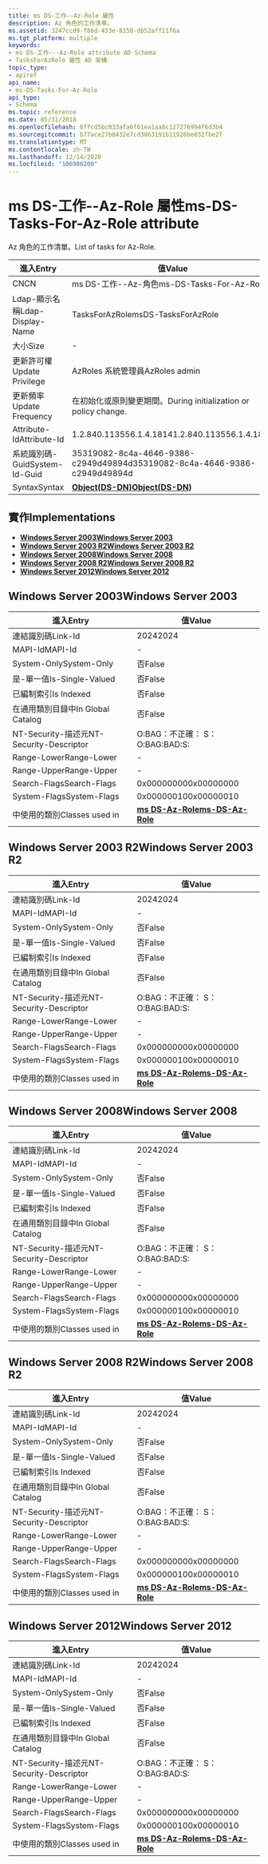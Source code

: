 ```yaml
---
title: ms DS-工作--Az-Role 屬性
description: Az 角色的工作清單。
ms.assetid: 3247ccd9-f86d-453e-8150-db52aff11f6a
ms.tgt_platform: multiple
keywords:
- ms DS-工作---Az-Role attribute AD Schema
- TasksForAzRole 屬性 AD 架構
topic_type:
- apiref
api_name:
- ms-DS-Tasks-For-Az-Role
api_type:
- Schema
ms.topic: reference
ms.date: 05/31/2018
ms.openlocfilehash: 6ffcd5bc033afa6f61ea1aa8c127276994f6d3b4
ms.sourcegitcommit: b77ace27b0432e7cd3863191b11926be032fbe2f
ms.translationtype: MT
ms.contentlocale: zh-TW
ms.lasthandoff: 12/14/2020
ms.locfileid: "106986200"
---
```

# <a name="ms-ds-tasks-for-az-role-attribute"></a><span data-ttu-id="c7bb4-105">ms DS-工作--Az-Role 屬性</span><span class="sxs-lookup"><span data-stu-id="c7bb4-105">ms-DS-Tasks-For-Az-Role attribute</span></span>

<span data-ttu-id="c7bb4-106">Az 角色的工作清單。</span><span class="sxs-lookup"><span data-stu-id="c7bb4-106">List of tasks for Az-Role.</span></span>



| <span data-ttu-id="c7bb4-107">進入</span><span class="sxs-lookup"><span data-stu-id="c7bb4-107">Entry</span></span> | <span data-ttu-id="c7bb4-108">值</span><span class="sxs-lookup"><span data-stu-id="c7bb4-108">Value</span></span> |
|-------------------|-----------------------------------------|
| <span data-ttu-id="c7bb4-109">CN</span><span class="sxs-lookup"><span data-stu-id="c7bb4-109">CN</span></span>                | <span data-ttu-id="c7bb4-110">ms DS-工作--Az-角色</span><span class="sxs-lookup"><span data-stu-id="c7bb4-110">ms-DS-Tasks-For-Az-Role</span></span>                 |
| <span data-ttu-id="c7bb4-111">Ldap-顯示名稱</span><span class="sxs-lookup"><span data-stu-id="c7bb4-111">Ldap-Display-Name</span></span> | <span data-ttu-id="c7bb4-112">TasksForAzRole</span><span class="sxs-lookup"><span data-stu-id="c7bb4-112">msDS-TasksForAzRole</span></span>                     |
| <span data-ttu-id="c7bb4-113">大小</span><span class="sxs-lookup"><span data-stu-id="c7bb4-113">Size</span></span>              | \-                                      |
| <span data-ttu-id="c7bb4-114">更新許可權</span><span class="sxs-lookup"><span data-stu-id="c7bb4-114">Update Privilege</span></span>  | <span data-ttu-id="c7bb4-115">AzRoles 系統管理員</span><span class="sxs-lookup"><span data-stu-id="c7bb4-115">AzRoles admin</span></span>                           |
| <span data-ttu-id="c7bb4-116">更新頻率</span><span class="sxs-lookup"><span data-stu-id="c7bb4-116">Update Frequency</span></span>  | <span data-ttu-id="c7bb4-117">在初始化或原則變更期間。</span><span class="sxs-lookup"><span data-stu-id="c7bb4-117">During initialization or policy change.</span></span> |
| <span data-ttu-id="c7bb4-118">Attribute-Id</span><span class="sxs-lookup"><span data-stu-id="c7bb4-118">Attribute-Id</span></span>      | <span data-ttu-id="c7bb4-119">1.2.840.113556.1.4.1814</span><span class="sxs-lookup"><span data-stu-id="c7bb4-119">1.2.840.113556.1.4.1814</span></span>                 |
| <span data-ttu-id="c7bb4-120">系統識別碼-Guid</span><span class="sxs-lookup"><span data-stu-id="c7bb4-120">System-Id-Guid</span></span>    | <span data-ttu-id="c7bb4-121">35319082-8c4a-4646-9386-c2949d49894d</span><span class="sxs-lookup"><span data-stu-id="c7bb4-121">35319082-8c4a-4646-9386-c2949d49894d</span></span>    |
| <span data-ttu-id="c7bb4-122">Syntax</span><span class="sxs-lookup"><span data-stu-id="c7bb4-122">Syntax</span></span>            | [<span data-ttu-id="c7bb4-123">**Object(DS-DN)**</span><span class="sxs-lookup"><span data-stu-id="c7bb4-123">**Object(DS-DN)**</span></span>](s-object-ds-dn.md) |



## <a name="implementations"></a><span data-ttu-id="c7bb4-124">實作</span><span class="sxs-lookup"><span data-stu-id="c7bb4-124">Implementations</span></span>

-   [<span data-ttu-id="c7bb4-125">**Windows Server 2003**</span><span class="sxs-lookup"><span data-stu-id="c7bb4-125">**Windows Server 2003**</span></span>](#windows-server-2003)
-   [<span data-ttu-id="c7bb4-126">**Windows Server 2003 R2**</span><span class="sxs-lookup"><span data-stu-id="c7bb4-126">**Windows Server 2003 R2**</span></span>](#windows-server-2003-r2)
-   [<span data-ttu-id="c7bb4-127">**Windows Server 2008**</span><span class="sxs-lookup"><span data-stu-id="c7bb4-127">**Windows Server 2008**</span></span>](#windows-server-2008)
-   [<span data-ttu-id="c7bb4-128">**Windows Server 2008 R2**</span><span class="sxs-lookup"><span data-stu-id="c7bb4-128">**Windows Server 2008 R2**</span></span>](#windows-server-2008-r2)
-   [<span data-ttu-id="c7bb4-129">**Windows Server 2012**</span><span class="sxs-lookup"><span data-stu-id="c7bb4-129">**Windows Server 2012**</span></span>](#windows-server-2012)

## <a name="windows-server-2003"></a><span data-ttu-id="c7bb4-130">Windows Server 2003</span><span class="sxs-lookup"><span data-stu-id="c7bb4-130">Windows Server 2003</span></span>



| <span data-ttu-id="c7bb4-131">進入</span><span class="sxs-lookup"><span data-stu-id="c7bb4-131">Entry</span></span> | <span data-ttu-id="c7bb4-132">值</span><span class="sxs-lookup"><span data-stu-id="c7bb4-132">Value</span></span> |
|------------------------|---------------------------------------------------|
| <span data-ttu-id="c7bb4-133">連結識別碼</span><span class="sxs-lookup"><span data-stu-id="c7bb4-133">Link-Id</span></span>                | <span data-ttu-id="c7bb4-134">2024</span><span class="sxs-lookup"><span data-stu-id="c7bb4-134">2024</span></span>                                              |
| <span data-ttu-id="c7bb4-135">MAPI-Id</span><span class="sxs-lookup"><span data-stu-id="c7bb4-135">MAPI-Id</span></span>                | \-                                                |
| <span data-ttu-id="c7bb4-136">System-Only</span><span class="sxs-lookup"><span data-stu-id="c7bb4-136">System-Only</span></span>            | <span data-ttu-id="c7bb4-137">否</span><span class="sxs-lookup"><span data-stu-id="c7bb4-137">False</span></span>                                             |
| <span data-ttu-id="c7bb4-138">是-單一值</span><span class="sxs-lookup"><span data-stu-id="c7bb4-138">Is-Single-Valued</span></span>       | <span data-ttu-id="c7bb4-139">否</span><span class="sxs-lookup"><span data-stu-id="c7bb4-139">False</span></span>                                             |
| <span data-ttu-id="c7bb4-140">已編制索引</span><span class="sxs-lookup"><span data-stu-id="c7bb4-140">Is Indexed</span></span>             | <span data-ttu-id="c7bb4-141">否</span><span class="sxs-lookup"><span data-stu-id="c7bb4-141">False</span></span>                                             |
| <span data-ttu-id="c7bb4-142">在通用類別目錄中</span><span class="sxs-lookup"><span data-stu-id="c7bb4-142">In Global Catalog</span></span>      | <span data-ttu-id="c7bb4-143">否</span><span class="sxs-lookup"><span data-stu-id="c7bb4-143">False</span></span>                                             |
| <span data-ttu-id="c7bb4-144">NT-Security-描述元</span><span class="sxs-lookup"><span data-stu-id="c7bb4-144">NT-Security-Descriptor</span></span> | <span data-ttu-id="c7bb4-145">O:BAG：不正確： S：</span><span class="sxs-lookup"><span data-stu-id="c7bb4-145">O:BAG:BAD:S:</span></span>                                      |
| <span data-ttu-id="c7bb4-146">Range-Lower</span><span class="sxs-lookup"><span data-stu-id="c7bb4-146">Range-Lower</span></span>            | \-                                                |
| <span data-ttu-id="c7bb4-147">Range-Upper</span><span class="sxs-lookup"><span data-stu-id="c7bb4-147">Range-Upper</span></span>            | \-                                                |
| <span data-ttu-id="c7bb4-148">Search-Flags</span><span class="sxs-lookup"><span data-stu-id="c7bb4-148">Search-Flags</span></span>           | <span data-ttu-id="c7bb4-149">0x00000000</span><span class="sxs-lookup"><span data-stu-id="c7bb4-149">0x00000000</span></span>                                        |
| <span data-ttu-id="c7bb4-150">System-Flags</span><span class="sxs-lookup"><span data-stu-id="c7bb4-150">System-Flags</span></span>           | <span data-ttu-id="c7bb4-151">0x00000010</span><span class="sxs-lookup"><span data-stu-id="c7bb4-151">0x00000010</span></span>                                        |
| <span data-ttu-id="c7bb4-152">中使用的類別</span><span class="sxs-lookup"><span data-stu-id="c7bb4-152">Classes used in</span></span>        | [<span data-ttu-id="c7bb4-153">**ms DS-Az-Role**</span><span class="sxs-lookup"><span data-stu-id="c7bb4-153">**ms-DS-Az-Role**</span></span>](c-msds-azrole.md)<br/> |



## <a name="windows-server-2003-r2"></a><span data-ttu-id="c7bb4-154">Windows Server 2003 R2</span><span class="sxs-lookup"><span data-stu-id="c7bb4-154">Windows Server 2003 R2</span></span>



| <span data-ttu-id="c7bb4-155">進入</span><span class="sxs-lookup"><span data-stu-id="c7bb4-155">Entry</span></span> | <span data-ttu-id="c7bb4-156">值</span><span class="sxs-lookup"><span data-stu-id="c7bb4-156">Value</span></span> |
|------------------------|---------------------------------------------------|
| <span data-ttu-id="c7bb4-157">連結識別碼</span><span class="sxs-lookup"><span data-stu-id="c7bb4-157">Link-Id</span></span>                | <span data-ttu-id="c7bb4-158">2024</span><span class="sxs-lookup"><span data-stu-id="c7bb4-158">2024</span></span>                                              |
| <span data-ttu-id="c7bb4-159">MAPI-Id</span><span class="sxs-lookup"><span data-stu-id="c7bb4-159">MAPI-Id</span></span>                | \-                                                |
| <span data-ttu-id="c7bb4-160">System-Only</span><span class="sxs-lookup"><span data-stu-id="c7bb4-160">System-Only</span></span>            | <span data-ttu-id="c7bb4-161">否</span><span class="sxs-lookup"><span data-stu-id="c7bb4-161">False</span></span>                                             |
| <span data-ttu-id="c7bb4-162">是-單一值</span><span class="sxs-lookup"><span data-stu-id="c7bb4-162">Is-Single-Valued</span></span>       | <span data-ttu-id="c7bb4-163">否</span><span class="sxs-lookup"><span data-stu-id="c7bb4-163">False</span></span>                                             |
| <span data-ttu-id="c7bb4-164">已編制索引</span><span class="sxs-lookup"><span data-stu-id="c7bb4-164">Is Indexed</span></span>             | <span data-ttu-id="c7bb4-165">否</span><span class="sxs-lookup"><span data-stu-id="c7bb4-165">False</span></span>                                             |
| <span data-ttu-id="c7bb4-166">在通用類別目錄中</span><span class="sxs-lookup"><span data-stu-id="c7bb4-166">In Global Catalog</span></span>      | <span data-ttu-id="c7bb4-167">否</span><span class="sxs-lookup"><span data-stu-id="c7bb4-167">False</span></span>                                             |
| <span data-ttu-id="c7bb4-168">NT-Security-描述元</span><span class="sxs-lookup"><span data-stu-id="c7bb4-168">NT-Security-Descriptor</span></span> | <span data-ttu-id="c7bb4-169">O:BAG：不正確： S：</span><span class="sxs-lookup"><span data-stu-id="c7bb4-169">O:BAG:BAD:S:</span></span>                                      |
| <span data-ttu-id="c7bb4-170">Range-Lower</span><span class="sxs-lookup"><span data-stu-id="c7bb4-170">Range-Lower</span></span>            | \-                                                |
| <span data-ttu-id="c7bb4-171">Range-Upper</span><span class="sxs-lookup"><span data-stu-id="c7bb4-171">Range-Upper</span></span>            | \-                                                |
| <span data-ttu-id="c7bb4-172">Search-Flags</span><span class="sxs-lookup"><span data-stu-id="c7bb4-172">Search-Flags</span></span>           | <span data-ttu-id="c7bb4-173">0x00000000</span><span class="sxs-lookup"><span data-stu-id="c7bb4-173">0x00000000</span></span>                                        |
| <span data-ttu-id="c7bb4-174">System-Flags</span><span class="sxs-lookup"><span data-stu-id="c7bb4-174">System-Flags</span></span>           | <span data-ttu-id="c7bb4-175">0x00000010</span><span class="sxs-lookup"><span data-stu-id="c7bb4-175">0x00000010</span></span>                                        |
| <span data-ttu-id="c7bb4-176">中使用的類別</span><span class="sxs-lookup"><span data-stu-id="c7bb4-176">Classes used in</span></span>        | [<span data-ttu-id="c7bb4-177">**ms DS-Az-Role**</span><span class="sxs-lookup"><span data-stu-id="c7bb4-177">**ms-DS-Az-Role**</span></span>](c-msds-azrole.md)<br/> |



## <a name="windows-server-2008"></a><span data-ttu-id="c7bb4-178">Windows Server 2008</span><span class="sxs-lookup"><span data-stu-id="c7bb4-178">Windows Server 2008</span></span>



| <span data-ttu-id="c7bb4-179">進入</span><span class="sxs-lookup"><span data-stu-id="c7bb4-179">Entry</span></span> | <span data-ttu-id="c7bb4-180">值</span><span class="sxs-lookup"><span data-stu-id="c7bb4-180">Value</span></span> |
|------------------------|---------------------------------------------------|
| <span data-ttu-id="c7bb4-181">連結識別碼</span><span class="sxs-lookup"><span data-stu-id="c7bb4-181">Link-Id</span></span>                | <span data-ttu-id="c7bb4-182">2024</span><span class="sxs-lookup"><span data-stu-id="c7bb4-182">2024</span></span>                                              |
| <span data-ttu-id="c7bb4-183">MAPI-Id</span><span class="sxs-lookup"><span data-stu-id="c7bb4-183">MAPI-Id</span></span>                | \-                                                |
| <span data-ttu-id="c7bb4-184">System-Only</span><span class="sxs-lookup"><span data-stu-id="c7bb4-184">System-Only</span></span>            | <span data-ttu-id="c7bb4-185">否</span><span class="sxs-lookup"><span data-stu-id="c7bb4-185">False</span></span>                                             |
| <span data-ttu-id="c7bb4-186">是-單一值</span><span class="sxs-lookup"><span data-stu-id="c7bb4-186">Is-Single-Valued</span></span>       | <span data-ttu-id="c7bb4-187">否</span><span class="sxs-lookup"><span data-stu-id="c7bb4-187">False</span></span>                                             |
| <span data-ttu-id="c7bb4-188">已編制索引</span><span class="sxs-lookup"><span data-stu-id="c7bb4-188">Is Indexed</span></span>             | <span data-ttu-id="c7bb4-189">否</span><span class="sxs-lookup"><span data-stu-id="c7bb4-189">False</span></span>                                             |
| <span data-ttu-id="c7bb4-190">在通用類別目錄中</span><span class="sxs-lookup"><span data-stu-id="c7bb4-190">In Global Catalog</span></span>      | <span data-ttu-id="c7bb4-191">否</span><span class="sxs-lookup"><span data-stu-id="c7bb4-191">False</span></span>                                             |
| <span data-ttu-id="c7bb4-192">NT-Security-描述元</span><span class="sxs-lookup"><span data-stu-id="c7bb4-192">NT-Security-Descriptor</span></span> | <span data-ttu-id="c7bb4-193">O:BAG：不正確： S：</span><span class="sxs-lookup"><span data-stu-id="c7bb4-193">O:BAG:BAD:S:</span></span>                                      |
| <span data-ttu-id="c7bb4-194">Range-Lower</span><span class="sxs-lookup"><span data-stu-id="c7bb4-194">Range-Lower</span></span>            | \-                                                |
| <span data-ttu-id="c7bb4-195">Range-Upper</span><span class="sxs-lookup"><span data-stu-id="c7bb4-195">Range-Upper</span></span>            | \-                                                |
| <span data-ttu-id="c7bb4-196">Search-Flags</span><span class="sxs-lookup"><span data-stu-id="c7bb4-196">Search-Flags</span></span>           | <span data-ttu-id="c7bb4-197">0x00000000</span><span class="sxs-lookup"><span data-stu-id="c7bb4-197">0x00000000</span></span>                                        |
| <span data-ttu-id="c7bb4-198">System-Flags</span><span class="sxs-lookup"><span data-stu-id="c7bb4-198">System-Flags</span></span>           | <span data-ttu-id="c7bb4-199">0x00000010</span><span class="sxs-lookup"><span data-stu-id="c7bb4-199">0x00000010</span></span>                                        |
| <span data-ttu-id="c7bb4-200">中使用的類別</span><span class="sxs-lookup"><span data-stu-id="c7bb4-200">Classes used in</span></span>        | [<span data-ttu-id="c7bb4-201">**ms DS-Az-Role**</span><span class="sxs-lookup"><span data-stu-id="c7bb4-201">**ms-DS-Az-Role**</span></span>](c-msds-azrole.md)<br/> |



## <a name="windows-server-2008-r2"></a><span data-ttu-id="c7bb4-202">Windows Server 2008 R2</span><span class="sxs-lookup"><span data-stu-id="c7bb4-202">Windows Server 2008 R2</span></span>



| <span data-ttu-id="c7bb4-203">進入</span><span class="sxs-lookup"><span data-stu-id="c7bb4-203">Entry</span></span> | <span data-ttu-id="c7bb4-204">值</span><span class="sxs-lookup"><span data-stu-id="c7bb4-204">Value</span></span> |
|------------------------|---------------------------------------------------|
| <span data-ttu-id="c7bb4-205">連結識別碼</span><span class="sxs-lookup"><span data-stu-id="c7bb4-205">Link-Id</span></span>                | <span data-ttu-id="c7bb4-206">2024</span><span class="sxs-lookup"><span data-stu-id="c7bb4-206">2024</span></span>                                              |
| <span data-ttu-id="c7bb4-207">MAPI-Id</span><span class="sxs-lookup"><span data-stu-id="c7bb4-207">MAPI-Id</span></span>                | \-                                                |
| <span data-ttu-id="c7bb4-208">System-Only</span><span class="sxs-lookup"><span data-stu-id="c7bb4-208">System-Only</span></span>            | <span data-ttu-id="c7bb4-209">否</span><span class="sxs-lookup"><span data-stu-id="c7bb4-209">False</span></span>                                             |
| <span data-ttu-id="c7bb4-210">是-單一值</span><span class="sxs-lookup"><span data-stu-id="c7bb4-210">Is-Single-Valued</span></span>       | <span data-ttu-id="c7bb4-211">否</span><span class="sxs-lookup"><span data-stu-id="c7bb4-211">False</span></span>                                             |
| <span data-ttu-id="c7bb4-212">已編制索引</span><span class="sxs-lookup"><span data-stu-id="c7bb4-212">Is Indexed</span></span>             | <span data-ttu-id="c7bb4-213">否</span><span class="sxs-lookup"><span data-stu-id="c7bb4-213">False</span></span>                                             |
| <span data-ttu-id="c7bb4-214">在通用類別目錄中</span><span class="sxs-lookup"><span data-stu-id="c7bb4-214">In Global Catalog</span></span>      | <span data-ttu-id="c7bb4-215">否</span><span class="sxs-lookup"><span data-stu-id="c7bb4-215">False</span></span>                                             |
| <span data-ttu-id="c7bb4-216">NT-Security-描述元</span><span class="sxs-lookup"><span data-stu-id="c7bb4-216">NT-Security-Descriptor</span></span> | <span data-ttu-id="c7bb4-217">O:BAG：不正確： S：</span><span class="sxs-lookup"><span data-stu-id="c7bb4-217">O:BAG:BAD:S:</span></span>                                      |
| <span data-ttu-id="c7bb4-218">Range-Lower</span><span class="sxs-lookup"><span data-stu-id="c7bb4-218">Range-Lower</span></span>            | \-                                                |
| <span data-ttu-id="c7bb4-219">Range-Upper</span><span class="sxs-lookup"><span data-stu-id="c7bb4-219">Range-Upper</span></span>            | \-                                                |
| <span data-ttu-id="c7bb4-220">Search-Flags</span><span class="sxs-lookup"><span data-stu-id="c7bb4-220">Search-Flags</span></span>           | <span data-ttu-id="c7bb4-221">0x00000000</span><span class="sxs-lookup"><span data-stu-id="c7bb4-221">0x00000000</span></span>                                        |
| <span data-ttu-id="c7bb4-222">System-Flags</span><span class="sxs-lookup"><span data-stu-id="c7bb4-222">System-Flags</span></span>           | <span data-ttu-id="c7bb4-223">0x00000010</span><span class="sxs-lookup"><span data-stu-id="c7bb4-223">0x00000010</span></span>                                        |
| <span data-ttu-id="c7bb4-224">中使用的類別</span><span class="sxs-lookup"><span data-stu-id="c7bb4-224">Classes used in</span></span>        | [<span data-ttu-id="c7bb4-225">**ms DS-Az-Role**</span><span class="sxs-lookup"><span data-stu-id="c7bb4-225">**ms-DS-Az-Role**</span></span>](c-msds-azrole.md)<br/> |



## <a name="windows-server-2012"></a><span data-ttu-id="c7bb4-226">Windows Server 2012</span><span class="sxs-lookup"><span data-stu-id="c7bb4-226">Windows Server 2012</span></span>



| <span data-ttu-id="c7bb4-227">進入</span><span class="sxs-lookup"><span data-stu-id="c7bb4-227">Entry</span></span> | <span data-ttu-id="c7bb4-228">值</span><span class="sxs-lookup"><span data-stu-id="c7bb4-228">Value</span></span> |
|------------------------|---------------------------------------------------|
| <span data-ttu-id="c7bb4-229">連結識別碼</span><span class="sxs-lookup"><span data-stu-id="c7bb4-229">Link-Id</span></span>                | <span data-ttu-id="c7bb4-230">2024</span><span class="sxs-lookup"><span data-stu-id="c7bb4-230">2024</span></span>                                              |
| <span data-ttu-id="c7bb4-231">MAPI-Id</span><span class="sxs-lookup"><span data-stu-id="c7bb4-231">MAPI-Id</span></span>                | \-                                                |
| <span data-ttu-id="c7bb4-232">System-Only</span><span class="sxs-lookup"><span data-stu-id="c7bb4-232">System-Only</span></span>            | <span data-ttu-id="c7bb4-233">否</span><span class="sxs-lookup"><span data-stu-id="c7bb4-233">False</span></span>                                             |
| <span data-ttu-id="c7bb4-234">是-單一值</span><span class="sxs-lookup"><span data-stu-id="c7bb4-234">Is-Single-Valued</span></span>       | <span data-ttu-id="c7bb4-235">否</span><span class="sxs-lookup"><span data-stu-id="c7bb4-235">False</span></span>                                             |
| <span data-ttu-id="c7bb4-236">已編制索引</span><span class="sxs-lookup"><span data-stu-id="c7bb4-236">Is Indexed</span></span>             | <span data-ttu-id="c7bb4-237">否</span><span class="sxs-lookup"><span data-stu-id="c7bb4-237">False</span></span>                                             |
| <span data-ttu-id="c7bb4-238">在通用類別目錄中</span><span class="sxs-lookup"><span data-stu-id="c7bb4-238">In Global Catalog</span></span>      | <span data-ttu-id="c7bb4-239">否</span><span class="sxs-lookup"><span data-stu-id="c7bb4-239">False</span></span>                                             |
| <span data-ttu-id="c7bb4-240">NT-Security-描述元</span><span class="sxs-lookup"><span data-stu-id="c7bb4-240">NT-Security-Descriptor</span></span> | <span data-ttu-id="c7bb4-241">O:BAG：不正確： S：</span><span class="sxs-lookup"><span data-stu-id="c7bb4-241">O:BAG:BAD:S:</span></span>                                      |
| <span data-ttu-id="c7bb4-242">Range-Lower</span><span class="sxs-lookup"><span data-stu-id="c7bb4-242">Range-Lower</span></span>            | \-                                                |
| <span data-ttu-id="c7bb4-243">Range-Upper</span><span class="sxs-lookup"><span data-stu-id="c7bb4-243">Range-Upper</span></span>            | \-                                                |
| <span data-ttu-id="c7bb4-244">Search-Flags</span><span class="sxs-lookup"><span data-stu-id="c7bb4-244">Search-Flags</span></span>           | <span data-ttu-id="c7bb4-245">0x00000000</span><span class="sxs-lookup"><span data-stu-id="c7bb4-245">0x00000000</span></span>                                        |
| <span data-ttu-id="c7bb4-246">System-Flags</span><span class="sxs-lookup"><span data-stu-id="c7bb4-246">System-Flags</span></span>           | <span data-ttu-id="c7bb4-247">0x00000010</span><span class="sxs-lookup"><span data-stu-id="c7bb4-247">0x00000010</span></span>                                        |
| <span data-ttu-id="c7bb4-248">中使用的類別</span><span class="sxs-lookup"><span data-stu-id="c7bb4-248">Classes used in</span></span>        | [<span data-ttu-id="c7bb4-249">**ms DS-Az-Role**</span><span class="sxs-lookup"><span data-stu-id="c7bb4-249">**ms-DS-Az-Role**</span></span>](c-msds-azrole.md)<br/> |



 

 





